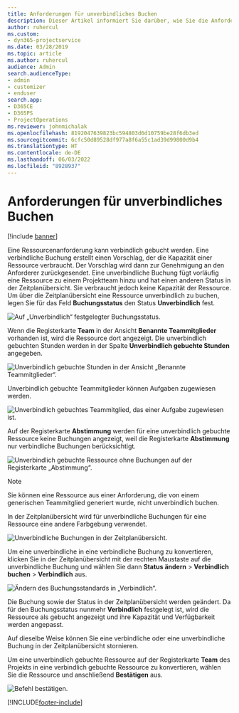 ```yaml
---
title: Anforderungen für unverbindliches Buchen
description: Dieser Artikel informiert Sie darüber, wie Sie die Anforderungen für das Softbooking einrichten können.
author: ruhercul
ms.custom:
- dyn365-projectservice
ms.date: 03/28/2019
ms.topic: article
ms.author: ruhercul
audience: Admin
search.audienceType:
- admin
- customizer
- enduser
search.app:
- D365CE
- D365PS
- ProjectOperations
ms.reviewer: johnmichalak
ms.openlocfilehash: 8192047639823bc594803d6d10759be28f6db3ed
ms.sourcegitcommit: 6cfc50d89528df977a8f6a55c1ad39d99800d9b4
ms.translationtype: HT
ms.contentlocale: de-DE
ms.lasthandoff: 06/03/2022
ms.locfileid: "8928937"
---
```

# <a name="soft-book-requirements"></a>Anforderungen für unverbindliches Buchen

[!include [banner](../includes/psa-now-project-operations.md)]

Eine Ressourcenanforderung kann verbindlich gebucht werden. Eine verbindliche Buchung erstellt einen Vorschlag, der die Kapazität einer Ressource verbraucht. Der Vorschlag wird dann zur Genehmigung an den Anforderer zurückgesendet. Eine unverbindliche Buchung fügt vorläufig eine Ressource zu einem Projektteam hinzu und hat einen anderen Status in der Zeitplanübersicht. Sie verbraucht jedoch keine Kapazität der Ressource. Um über die Zeitplanübersicht eine Ressource unverbindlich zu buchen, legen Sie für das Feld **Buchungsstatus** den Status **Unverbindlich** fest.

![Auf „Unverbindlich“ festgelegter Buchungsstatus.](media/Resource-Management-image77.png)

Wenn die Registerkarte **Team** in der Ansicht **Benannte Teammitglieder** vorhanden ist, wird die Ressource dort angezeigt. Die unverbindlich gebuchten Stunden werden in der Spalte **Unverbindlich gebuchte Stunden** angegeben.

![Unverbindlich gebuchte Stunden in der Ansicht „Benannte Teammitglieder“.](media/Resource-Management-image78.png)

Unverbindlich gebuchte Teammitglieder können Aufgaben zugewiesen werden.

![Unverbindlich gebuchtes Teammitglied, das einer Aufgabe zugewiesen ist.](media/Resource-Management-image79.png)

Auf der Registerkarte **Abstimmung** werden für eine unverbindlich gebuchte Ressource keine Buchungen angezeigt, weil die Registerkarte **Abstimmung** nur verbindliche Buchungen berücksichtigt.

![Unverbindlich gebuchte Ressource ohne Buchungen auf der Registerkarte „Abstimmung“.](media/Resource-Management-image80.png)

> [!NOTE]
> Sie können eine Ressource aus einer Anforderung, die von einem generischen Teammitglied generiert wurde, nicht unverbindlich buchen.

In der Zeitplanübersicht wird für unverbindliche Buchungen für eine Ressource eine andere Farbgebung verwendet.

![Unverbindliche Buchungen in der Zeitplanübersicht.](media/Resource-Management-image81.png)

Um eine unverbindliche in eine verbindliche Buchung zu konvertieren, klicken Sie in der Zeitplanübersicht mit der rechten Maustaste auf die unverbindliche Buchung und wählen Sie dann **Status ändern** \> **Verbindlich buchen** \> **Verbindlich** aus.

![Ändern des Buchungsstandards in „Verbindlich“.](media/Resource-Management-image82.png)

Die Buchung sowie der Status in der Zeitplanübersicht werden geändert. Da für den Buchungsstatus nunmehr **Verbindlich** festgelegt ist, wird die Ressource als gebucht angezeigt und ihre Kapazität und Verfügbarkeit werden angepasst.

Auf dieselbe Weise können Sie eine verbindliche oder eine unverbindliche Buchung in der Zeitplanübersicht stornieren.

Um eine unverbindlich gebuchte Ressource auf der Registerkarte **Team** des Projekts in eine verbindlich gebuchte Ressource zu konvertieren, wählen Sie die Ressource und anschließend **Bestätigen** aus.

![Befehl bestätigen.](media/Resource-Management-image83.png)


[!INCLUDE[footer-include](../includes/footer-banner.md)]
